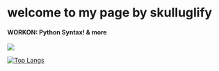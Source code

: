 # welcome to my page by skulluglify

<h4><span>WORKON: </span>Python Syntax! & more</h4>

<a align="center" href="https://github.com/skulluglify">
  <img align="center" src="https://github-readme-stats.vercel.app/api?username=skulluglify&show_icons=true&hide_border=true&count_private=true&theme=midnight-purple" />
</a>

[![Top Langs](https://github-readme-stats.vercel.app/api/top-langs/?username=skulluglify&theme=midnight-purple)](https://github.com/skulluglify)
